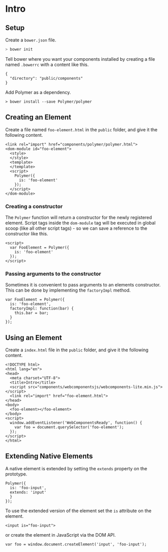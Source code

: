 # Intro

## Setup 

Create a `bower.json` file.

```sh
> bower init
```

Tell bower where you want your components installed by creating a file named `.bowerrc` with a content like this.

```
{
  "directory": "public/components"
}
```

Add Polymer as a dependency.

```
> bower install --save Polymer/polymer
```

## Creating an Element

Create a file named `foo-element.html` in the `public` folder, and give it the following content.

```
<link rel="import" href="components/polymer/polymer.html">
<dom-module id="foo-element">
  <style>
  </style>
  <template>
  </template>
  <script>
    Polymer({
      is: 'foo-element'
    });
  </script>
</dom-module>
```

### Creating a constructor

The `Polymer` function will return a constructor for the newly registered element. Script tags inside the `dom-module` tag will be executed in global scoop (like all other script tags) - so we can save a reference to the constructor like this.

```
<script>
  var FooElement = Polymer({
    is: 'foo-element'
  });
</script>
```

### Passing arguments to the constructor

Sometimes it is convenient to pass arguments to an elements constructor. This can be done by implementing the `factoryImpl` method.

```
var FooElement = Polymer({
  is: 'foo-element',
  factoryImpl: function(bar) {
  	this.bar = bar;
  }
});
```

## Using an Element

Create a `index.html` file in the `public` folder, and give it the following content.

```
<!DOCTYPE html>
<html lang="en">
<head>
  <meta charset="UTF-8">
  <title>Intro</title>
  <script src="components/webcomponentsjs/webcomponents-lite.min.js"></script>
  <link rel="import" href="foo-element.html">
</head>
<body>
  <foo-element></foo-element>
</body>
<script>
  window.addEventListener('WebComponentsReady', function() {
    var foo = document.querySelector('foo-element');
  });
</script>
</html>

```

## Extending Native Elements

A native element is extended by setting the `extends` property on the prototype.

```
Polymer({
  is: 'foo-input',
  extends: 'input'
  }
});
```

To use the extended version of the element set the `is` attribute on the element.

```
<input is="foo-input">
```
or create the element in JavaScript via the DOM API.

```
var foo = window.document.createElement('input', 'foo-input');
```
